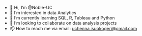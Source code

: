 - 👋 Hi, I’m @Noble-UC
- 👀 I’m interested in data Analytics
- 🌱 I’m currently learning SQL, R, Tableau and Python
- 💞️ I’m looking to collaborate on data analysis projects
- 📫 How to reach me via email: uchenna.isuokogeri@gmail.com

<!---
Noble-UC/Noble-UC is a ✨ special ✨ repository because its `README.md` (this file) appears on your GitHub profile.
You can click the Preview link to take a look at your changes.
--->
